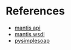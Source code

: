 References
==========

- [mantis api](http://mantishub.readthedocs.org/api.html)
- [mantis wsdl](http://mantis.smartisan.cn/api/soap/mantisconnect.php?wsdl)
- [pysimplesoap](https://code.google.com/p/pysimplesoap/wiki/SoapClient)